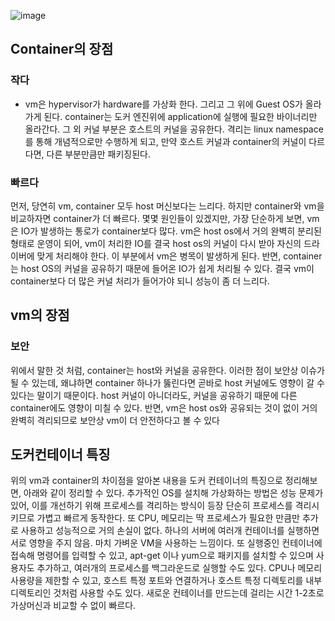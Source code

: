 ![image](https://user-images.githubusercontent.com/33619494/187594488-87101a71-5b8f-4a50-a805-64256e159a9c.png)

## Container의 장점
### 작다
- vm은 hypervisor가 hardware를 가상화 한다. 그리고 그 위에 Guest OS가 올라가게 된다.
container는 도커 엔진위에 application에 실행에 필요한 바이너리만 올라간다. 그 외 커널 부분은 호스트의 커널을 공유한다. 격리는 linux namespace를 통해 개념적으로만 수행하게 되고, 만약 호스트 커널과 container의 커널이 다르다면, 다른 부분만큼만 패키징된다.

### 빠르다
먼저, 당연히 vm, container 모두 host 머신보다는 느리다. 하지만 container와 vm을 비교하자면 container가 더 빠르다. 몇몇 원인들이 있겠지만, 가장 단순하게 보면, vm은 IO가 발생하는 통로가 container보다 많다.
vm은 host os에서 거의 완벽히 분리된 형태로 운영이 되어, vm이 처리한 IO를 결국 host os의 커널이 다시 받아 자신의 드라이버에 맞게 처리해야 한다. 이 부분에서 vm은 병목이 발생하게 된다.
반면, container는 host OS의 커널을 공유하기 때문에 들어온 IO가 쉽게 처리될 수 있다.
결국 vm이 container보다 더 많은 커널 처리가 들어가야 되니 성능이 좀 더 느리다.

## vm의 장점
### 보안
위에서 말한 것 처럼, container는 host와 커널을 공유한다. 이러한 점이 보안상 이슈가 될 수 있는데, 왜냐하면 container 하나가 뚫린다면 곧바로 host 커널에도 영향이 갈 수 있다는 말이기 때문이다. host 커널이 아니더라도, 커널을 공유하기 때문에 다른 container에도 영향이 미칠 수 있다.
반면, vm은 host os와 공유되는 것이 없이 거의 완벽히 격리되므로 보안상 vm이 더 안전하다고 볼 수 있다

## 도커컨테이너 특징
위의 vm과 container의 차이점을 알아본 내용을 도커 컨테이너의 특징으로 정리해보면, 아래와 같이 정리할 수 있다.
추가적인 OS를 설치해 가상화하는 방법은 성능 문제가 있어, 이를 개선하기 위해 프로세스를 격리하는 방식이 등장
단순히 프로세스를 격리시키므로 가볍고 빠르게 동작한다. 또 CPU, 메모리는 딱 프로세스가 필요한 만큼만 추가로 사용하고 성능적으로 거의 손실이 없다.
하나의 서버에 여러개 컨테이너를 실행하면 서로 영향을 주지 않음. 마치 가벼운 VM을 사용하는 느낌이다. 또 실행중인 컨테이너에 접속해 명령어를 입력할 수 있고, apt-get 이나 yum으로 패키지를 설치할 수 있으며 사용자도 추가하고, 여러개의 프로세스를 백그라운드로 실행할 수도 있다.
CPU나 메모리 사용량을 제한할 수 있고, 호스트 특정 포트와 연결하거나 호스트 특정 디렉토리를 내부 디렉토리인 것처럼 사용할 수도 있다.
새로운 컨테이너를 만드는데 걸리는 시간 1-2초로 가상머신과 비교할 수 없이 빠르다.
